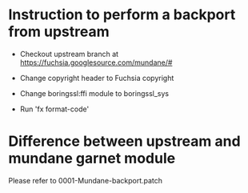 # Instruction to perform a backport from upstream

- Checkout upstream branch at https://fuchsia.googlesource.com/mundane/#

- Change copyright header to Fuchsia copyright

- Change boringssl:ffi module to boringssl_sys

- Run 'fx format-code'

# Difference between upstream and mundane garnet module

Please refer to 0001-Mundane-backport.patch

